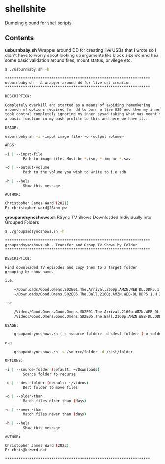 # shellshite
Dumping ground for shell scripts

## Contents

**usburnbaby.sh**
Wrapper around DD for creating live USBs that I wrote so I didn't have to worry about looking up arguments like block size etc and has some basic validation around files, mount status, privilege etc. 

```bash
$ ./usburnbaby.sh -h

******************************************************************
usburnbaby.sh - A wrapper around dd for live usb creation
******************************************************************

DESCRIPTION:

Completely overkill and started as a means of avoiding remembering
a bunch of options required for dd to burn a live USB and then my inner dev 
took control completely ignoring my inner sysad taking what was meant to be
a basic function in my bash profile to this and here we have it...

USAGE:

usburnbaby.sh -i <input image file> -o <output volume>

ARGS:

-i | --input-file
        Path to image file. Must be *.iso, *.img or *.sav

-o | --output-volume
        Path to the volume you wish to write to i.e sdb

-h | --help
        Show this message

AUTHOR:

Christopher James Ward (2021)
E: christopher.ward@264nm.pw

```

**groupandsyncshows.sh**
RSync TV Shows Downloaded Individually into Grouped Folders

```bash
$ ./groupandsyncshows.sh -h

******************************************************************
groupandsyncshows.sh - Transfer and Group TV Shows by Folder
******************************************************************

DESCRIPTION:

Find downloaded TV episodes and copy them to a target folder,
grouping by show name.

i.e.

    ~/Downloads/Good.Omens.S02E01.The.Arrival.2160p.AMZN.WEB-DL.DDP5.1.HDR.H.265-NTb.mkv
    ~/Downloads/Good.Omens.S02E05.The.Ball.2160p.AMZN.WEB-DL.DDP5.1.H.265-NTb.mkv

-->

    /Videos/Good.Omens/Good.Omens.S02E01.The.Arrival.2160p.AMZN.WEB-DL.DDP5.1.HDR.H.265-NTb.mkv
    /Videos/Good.Omens/Good.Omens.S02E05.The.Ball.2160p.AMZN.WEB-DL.DDP5.1.H.265-NTb.mkv

USAGE:

    groupandsyncshows.sh [-s <source-folder> -d <dest-folder> (-o <older-than> | -n <newer-than> )]

e.g

    groupandsyncshows.sh -s /source/folder -d /dest/folder

OPTIONS:

-i | --source-folder (default: ~/Downloads)
        Source folder to recurse

-d | --dest-folder (default: ~/Videos)
        Dest folder to move files

-o | --older-than
        Match files older than (days)

-n | --newer-than
        Match files newer than (days)

-h | --help
        Show this message

AUTHOR:

Christopher James Ward (2023)
E: chris@krzwrd.net

******************************************************************

```
